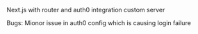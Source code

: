 Next.js with router and auth0 integration
custom server

Bugs:
Mionor issue in auth0 config which is causing login failure
